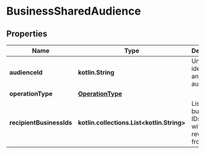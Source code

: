
# BusinessSharedAudience

## Properties
| Name | Type | Description | Notes |
| ------------ | ------------- | ------------- | ------------- |
| **audienceId** | **kotlin.String** | Unique identifier of an audience |  |
| **operationType** | [**OperationType**](OperationType.md) |  |  |
| **recipientBusinessIds** | **kotlin.collections.List&lt;kotlin.String&gt;** | List of business IDs to share with or revoke from. |  |



